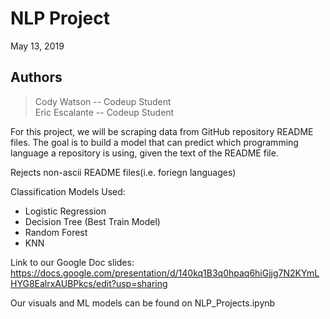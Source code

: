 # NLP Project

May 13, 2019

## Authors
> Cody Watson -- Codeup Student  
> Eric Escalante -- Codeup Student  


For this project, we will be scraping data from GitHub repository README files. The goal is to build a model that can predict which programming language a repository is using, given the text of the README file.

Rejects non-ascii README files(i.e. foriegn languages)

Classification Models Used:
- Logistic Regression
- Decision Tree (Best Train Model)
- Random Forest
- KNN

Link to our Google Doc slides:
https://docs.google.com/presentation/d/140kq1B3q0hpaq6hiGjjg7N2KYmLHYG8EalrxAUBPkcs/edit?usp=sharing

Our visuals and ML models can be found on NLP_Projects.ipynb
